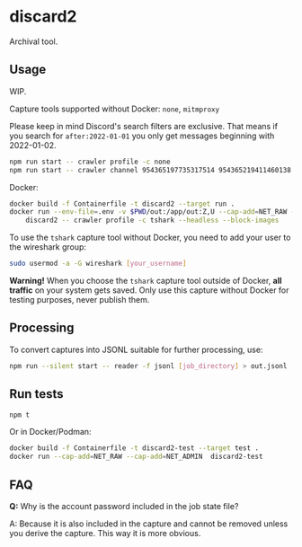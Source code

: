 # discard2
Archival tool.

## Usage
WIP.

Capture tools supported without Docker: `none`, `mitmproxy`

Please keep in mind Discord's search filters are exclusive.  That means if you search for `after:2022-01-01` you only get messages beginning with 2022-01-02.


```bash
npm run start -- crawler profile -c none
npm run start -- crawler channel 954365197735317514 954365219411460138 -c none --after 2010-01-01 --before 2023-03-18
```

Docker:

```bash
docker build -f Containerfile -t discard2 --target run .
docker run --env-file=.env -v $PWD/out:/app/out:Z,U --cap-add=NET_RAW --cap-add=NET_ADMIN -it \
    discard2 -- crawler profile -c tshark --headless --block-images
```

To use the `tshark` capture tool without Docker, you need to add your user to the wireshark group:

```bash
sudo usermod -a -G wireshark [your_username]
```

**Warning!**  When you choose the `tshark` capture tool outside of Docker, **all traffic** on your system gets saved.  Only use this capture without Docker for testing purposes, never publish them.

## Processing

To convert captures into JSONL suitable for further processing, use:
```bash
npm run --silent start -- reader -f jsonl [job_directory] > out.jsonl
```

## Run tests

```bash
npm t
```

Or in Docker/Podman:

```bash
docker build -f Containerfile -t discard2-test --target test .
docker run --cap-add=NET_RAW --cap-add=NET_ADMIN  discard2-test
```

## FAQ

**Q:** Why is the account password included in the job state file?

A: Because it is also included in the capture and cannot be removed unless you derive the capture.  This way it is more obvious.
